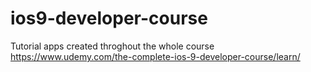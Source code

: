 # ios9-developer-course
Tutorial apps created throghout the whole course
https://www.udemy.com/the-complete-ios-9-developer-course/learn/
